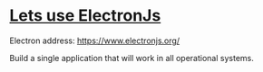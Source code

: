 # [Lets use ElectronJs](https://www.electronjs.org/)

Electron address: https://www.electronjs.org/

Build a single application that will work in all operational systems.
